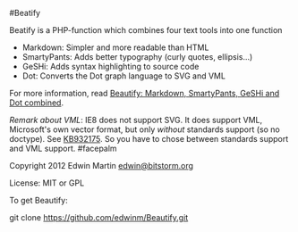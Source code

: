 #Beatify

Beatify is a PHP-function which combines four text tools into one function
- Markdown: Simpler and more readable than HTML
- SmartyPants: Adds better typography (curly quotes, ellipsis...)
- GeSHi: Adds syntax highlighting to source code
- Dot: Converts the Dot graph language to SVG and VML

For more information, read [Beautify: Markdown, SmartyPants, GeSHi and Dot combined](http://www.bitstorm.org/weblog/2012-8/Beautify_Markdown_SmartyPants_GeSHi_and_Dot_combined.html).

*Remark about VML*: IE8 does not support SVG. It does support VML, Microsoft's own vector format, but only
*without* standards support (so no doctype). See [KB932175](http://support.microsoft.com/kb/932175).
So you have to chose between standards support and VML support. #facepalm

Copyright 2012 Edwin Martin <edwin@bitstorm.org>

License: MIT or GPL

To get Beautify:

git clone https://github.com/edwinm/Beautify.git
